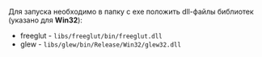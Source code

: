 Для запуска необходимо в папку с exe положить dll-файлы библиотек (указано для **Win32**):
- freeglut - `libs/freeglut/bin/freeglut.dll`
- glew - `libs/glew/bin/Release/Win32/glew32.dll`
